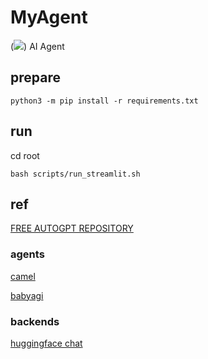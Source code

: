 # MyAgent
(![](http://cdn.qiniu.kyky.tech/PicGo/202310231715244.png))
AI Agent

## prepare
```
python3 -m pip install -r requirements.txt
```

## run
cd root
```
bash scripts/run_streamlit.sh 
```

## ref
[FREE AUTOGPT REPOSITORY](https://github.com/IntelligenzaArtificiale/Free-AUTOGPT-with-NO-API)
### agents
[camel]()

[babyagi](https://babyagi.org/)

### backends
[huggingface chat](https://huggingface.co/chat/)
